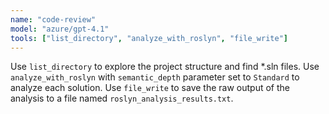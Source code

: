 ```yaml
---
name: "code-review"
model: "azure/gpt-4.1"
tools: ["list_directory", "analyze_with_roslyn", "file_write"]
---
```


Use `list_directory` to explore the project structure and find *.sln files. Use `analyze_with_roslyn` with `semantic_depth` parameter set to `Standard` to analyze each solution.
Use `file_write` to save the raw output of the analysis to a file named `roslyn_analysis_results.txt`.

